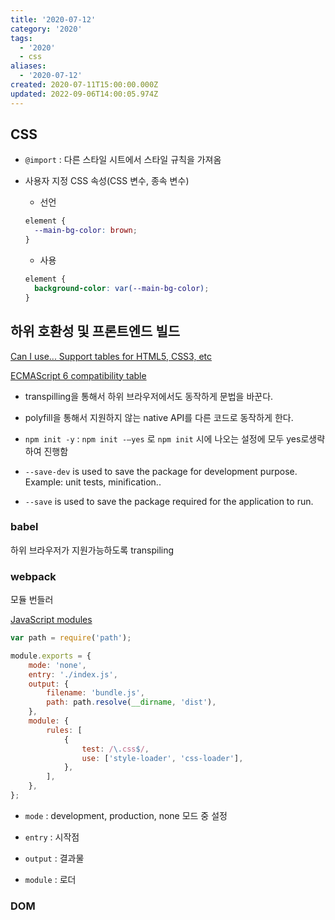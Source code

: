 ```yaml
---
title: '2020-07-12'
category: '2020'
tags:
  - '2020'
  - css
aliases:
  - '2020-07-12'
created: 2020-07-11T15:00:00.000Z
updated: 2022-09-06T14:00:05.974Z
---
```


## CSS

- `@import` : 다른 스타일 시트에서 스타일 규칙을 가져옴

- 사용자 지정 CSS 속성(CSS 변수, 종속 변수)

  - 선언

  ```css
  element {
  	--main-bg-color: brown;
  }
  ```

  - 사용

  ```css
  element {
  	background-color: var(--main-bg-color);
  }
  ```

## 하위 호환성 및 프론트엔드 빌드

[Can I use... Support tables for HTML5, CSS3, etc](https://caniuse.com/#search=array)

[ECMAScript 6 compatibility table](http://kangax.github.io/compat-table/es6/)

- transpilling을 통해서 하위 브라우저에서도 동작하게 문법을 바꾼다.

- polyfill을 통해서 지원하지 않는 native API를 다른 코드로 동작하게 한다.

- `npm init -y` : `npm init -—yes` 로 `npm init` 시에 나오는 설정에 모두 yes로생략하여 진행함

- `--save-dev` is used to save the package for development purpose. Example: unit tests, minification..

- `--save` is used to save the package required for the application to run.

### babel

하위 브라우저가 지원가능하도록 transpiling

### webpack

모듈 번들러

[JavaScript modules](https://developer.mozilla.org/ko/docs/Web/JavaScript/Guide/Modules)

```javascript
var path = require('path');

module.exports = {
	mode: 'none',
	entry: './index.js',
	output: {
		filename: 'bundle.js',
		path: path.resolve(__dirname, 'dist'),
	},
	module: {
		rules: [
			{
				test: /\.css$/,
				use: ['style-loader', 'css-loader'],
			},
		],
	},
};
```

- `mode` : development, production, none 모드 중 설정

- `entry` : 시작점

- `output` : 결과물

- `module` : 로더

### DOM
